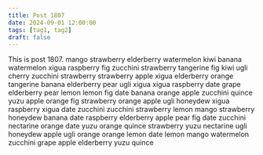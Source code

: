 ```yaml
---
title: Post 1807
date: 2024-09-01 12:00:00
tags: [tag1, tag2]
draft: false
---
```

This is post 1807.
mango
strawberry
elderberry
watermelon
kiwi
banana
watermelon
xigua
raspberry
fig
zucchini
strawberry
tangerine
fig
kiwi
ugli
cherry
zucchini
strawberry
strawberry
apple
xigua
elderberry
orange
tangerine
banana
elderberry
pear
ugli
xigua
xigua
raspberry
date
grape
elderberry
pear
lemon
lemon
fig
date
banana
orange
apple
zucchini
quince
yuzu
apple
orange
fig
strawberry
orange
apple
ugli
honeydew
xigua
raspberry
xigua
date
zucchini
zucchini
strawberry
lemon
mango
strawberry
honeydew
banana
date
raspberry
elderberry
apple
pear
fig
date
zucchini
nectarine
orange
date
yuzu
orange
quince
strawberry
yuzu
nectarine
ugli
honeydew
apple
ugli
orange
orange
lemon
date
lemon
mango
watermelon
zucchini
grape
apple
elderberry
yuzu
quince
